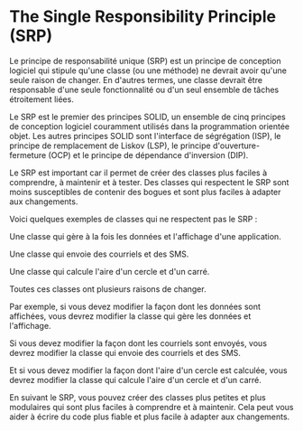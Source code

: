 # The Single Responsibility Principle (SRP)

Le principe de responsabilité unique (SRP) est un principe de conception logiciel qui stipule qu'une classe (ou une méthode) ne devrait avoir qu'une seule raison de changer. 
En d'autres termes, une classe devrait être responsable d'une seule fonctionnalité ou d'un seul ensemble de tâches étroitement liées.

Le SRP est le premier des principes SOLID, un ensemble de cinq principes de conception logiciel couramment utilisés dans la programmation orientée objet. 
Les autres principes SOLID sont l'interface de ségrégation (ISP), le principe de remplacement de Liskov (LSP), le principe d'ouverture-fermeture (OCP) et le principe de dépendance d'inversion (DIP).

Le SRP est important car il permet de créer des classes plus faciles à comprendre, à maintenir et à tester. 
Des classes qui respectent le SRP sont moins susceptibles de contenir des bogues et sont plus faciles à adapter aux changements.

Voici quelques exemples de classes qui ne respectent pas le SRP :

Une classe qui gère à la fois les données et l'affichage d'une application.

Une classe qui envoie des courriels et des SMS.

Une classe qui calcule l'aire d'un cercle et d'un carré.

Toutes ces classes ont plusieurs raisons de changer. 

Par exemple, si vous devez modifier la façon dont les données sont affichées, vous devrez modifier la classe qui gère les données et l'affichage. 

Si vous devez modifier la façon dont les courriels sont envoyés, vous devrez modifier la classe qui envoie des courriels et des SMS. 

Et si vous devez modifier la façon dont l'aire d'un cercle est calculée, vous devrez modifier la classe qui calcule l'aire d'un cercle et d'un carré.

En suivant le SRP, vous pouvez créer des classes plus petites et plus modulaires qui sont plus faciles à comprendre et à maintenir. Cela peut vous aider à écrire du code plus fiable et plus facile à adapter aux changements.
